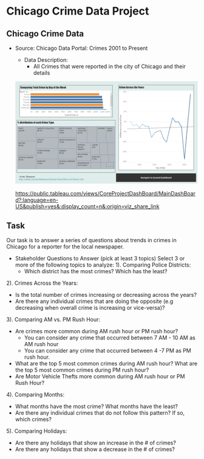 # Chicago Crime Data Project

## Chicago Crime Data
- Source: Chicago Data Portal: Crimes 2001 to Present
  - Data Description:
    - All Crimes that were reported in the city of Chicago and their details

   ![alt text](https://github.com/spockthompson/Chicago-Crime-Data_Core-Project-4/blob/main/Screenshot%202023-03-15%20114036.png)
   
   https://public.tableau.com/views/CoreProjectDashBoard/MainDashBoard?:language=en-US&publish=yes&:display_count=n&:origin=viz_share_link

## Task
Our task is to answer a series of questions about trends in crimes in Chicago for a reporter for the local newspaper.

- Stakeholder Questions to Answer (pick at least 3 topics) Select 3 or more of the following topics to analyze:
1). Comparing Police Districts:
  - Which district has the most crimes? Which has the least?
  
2). Crimes Across the Years:
  - Is the total number of crimes increasing or decreasing across the years?
  - Are there any individual crimes that are doing the opposite (e.g decreasing when overall crime is increasing or vice-versa)?
  
3). Comparing AM vs. PM Rush Hour:
  - Are crimes more common during AM rush hour or PM rush hour?
    - You can consider any crime that occurred between 7 AM - 10 AM as AM rush hour
    - You can consider any crime that occurred between 4 -7 PM as PM rush hour.
  - What are the top 5 most common crimes during AM rush hour? What are the top 5 most common crimes during PM rush hour?
  - Are Motor Vehicle Thefts more common during AM rush hour or PM Rush Hour?
  
4). Comparing Months:
 - What months have the most crime? What months have the least?
 - Are there any individual crimes that do not follow this pattern? If so, which crimes?

5). Comparing Holidays:
  - Are there any holidays that show an increase in the # of crimes?
  - Are there any holidays that show a decrease in the # of crimes?

  
